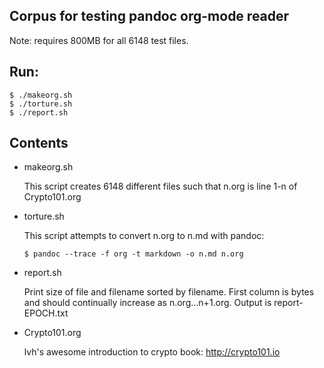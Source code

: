Corpus for testing pandoc org-mode reader
-----------------------------------------

Note: requires 800MB for all 6148 test files. 

Run:
----

    $ ./makeorg.sh
    $ ./torture.sh
    $ ./report.sh

Contents
--------

-   makeorg.sh

    This script creates 6148 different files such that n.org is line 1-n
    of Crypto101.org

-   torture.sh

    This script attempts to convert n.org to n.md with pandoc:

        $ pandoc --trace -f org -t markdown -o n.md n.org

-   report.sh

    Print size of file and filename sorted by filename. First column is
    bytes and should continually increase as n.org...n+1.org. Output is
    report-EPOCH.txt

-   Crypto101.org

    lvh's awesome introduction to crypto book: http://crypto101.io


